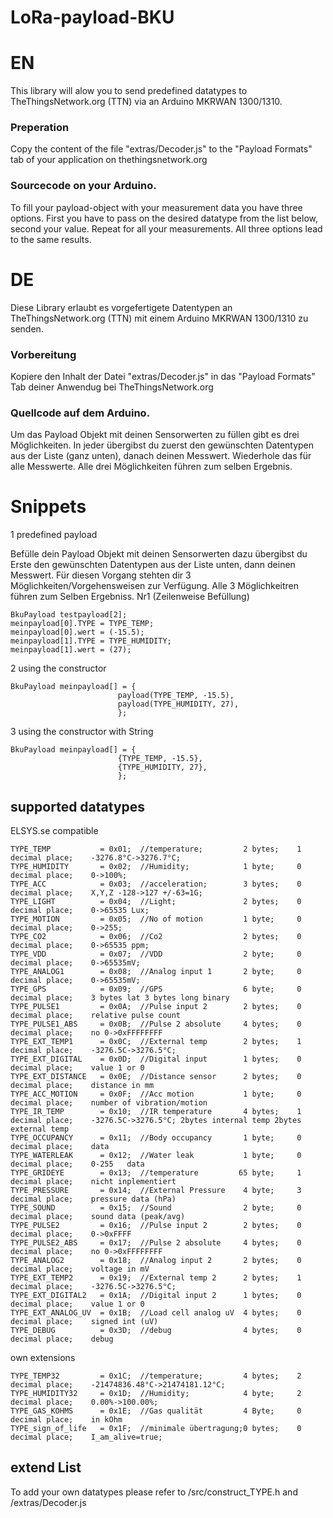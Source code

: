 # LoRa-payload-BKU
# EN
This library will alow you to send predefined datatypes to TheThingsNetwork.org (TTN) via an Arduino MKRWAN 1300/1310.

### Preperation
Copy the content of the file "extras/Decoder.js" to the "Payload Formats" tab of your application on thethingsnetwork.org
### Sourcecode on your Arduino.
To fill your payload-object with your measurement data you have three options.
First you have to pass on the desired datatype from the list below, second your value. Repeat for all your measurements.
All three options lead to the same results.

# DE
Diese Library erlaubt es vorgefertigete Datentypen an TheThingsNetwork.org (TTN) mit einem Arduino MKRWAN 1300/1310 zu senden.
### Vorbereitung
Kopiere den Inhalt der Datei "extras/Decoder.js" in das "Payload Formats" Tab deiner Anwendug bei TheThingsNetwork.org
### Quellcode auf dem Arduino.
Um das Payload Objekt mit deinen Sensorwerten zu füllen gibt es drei Möglichkeiten.
In jeder übergibst du zuerst den gewünschten Datentypen aus der Liste (ganz unten), danach deinen Messwert. Wiederhole das für alle Messwerte.
Alle drei Möglichkeiten führen zum selben Ergebnis.

# Snippets
1 predefined payload

Befülle dein Payload Objekt mit deinen Sensorwerten dazu übergibst du 
Erste den gewünschten Datentypen aus der Liste unten, dann deinen Messwert.
Für diesen Vorgang stehten dir 3 Möglichkeiten/Vorgehensweisen zur Verfügung.
Alle 3 Möglichkeitren führen zum Selben Ergebniss.
Nr1 (Zeilenweise Befüllung)
```
BkuPayload testpayload[2];
meinpayload[0].TYPE = TYPE_TEMP;
meinpayload[0].wert = (-15.5);
meinpayload[1].TYPE = TYPE_HUMIDITY;
meinpayload[1].wert = (27);
```
2 using the constructor
```
BkuPayload meinpayload[] = {
                        payload(TYPE_TEMP, -15.5),
                        payload(TYPE_HUMIDITY, 27),
                        };
```
3 using the constructor with String
```
BkuPayload meinpayload[] = {
                        {TYPE_TEMP, -15.5},
                        {TYPE_HUMIDITY, 27},
                        };
```
## supported datatypes
ELSYS.se compatible
``` 
TYPE_TEMP           = 0x01;  //temperature;         2 bytes;    1 decimal place;    -3276.8°C->3276.7°C;
TYPE_HUMIDITY       = 0x02;  //Humidity;            1 byte;     0 decimal place;    0->100%;
TYPE_ACC            = 0x03;  //acceleration;        3 bytes;    0 decimal place;    X,Y,Z -128->127 +/-63=1G;
TYPE_LIGHT          = 0x04;  //Light;               2 bytes;    0 decimal place;    0->65535 Lux;
TYPE_MOTION         = 0x05;  //No of motion         1 byte;     0 decimal place;    0->255;
TYPE_CO2            = 0x06;  //Co2                  2 bytes;    0 decimal place;    0->65535 ppm; 
TYPE_VDD            = 0x07;  //VDD                  2 byte;     0 decimal place;    0->65535mV;
TYPE_ANALOG1        = 0x08;  //Analog input 1       2 byte;     0 decimal place;    0->65535mV;
TYPE_GPS            = 0x09;  //GPS                  6 byte;     0 decimal place;    3 bytes lat 3 bytes long binary
TYPE_PULSE1         = 0x0A;  //Pulse input 2        2 bytes;    0 decimal place;    relative pulse count
TYPE_PULSE1_ABS     = 0x0B;  //Pulse 2 absolute     4 bytes;    0 decimal place;    no 0->0xFFFFFFFF
TYPE_EXT_TEMP1      = 0x0C;  //External temp        2 bytes;    1 decimal place;    -3276.5C->3276.5°C;
TYPE_EXT_DIGITAL    = 0x0D;  //Digital input        1 bytes;    0 decimal place;    value 1 or 0
TYPE_EXT_DISTANCE   = 0x0E;  //Distance sensor      2 bytes;    0 decimal place;    distance in mm
TYPE_ACC_MOTION     = 0x0F;  //Acc motion           1 byte;     0 decimal place;    number of vibration/motion
TYPE_IR_TEMP        = 0x10;  //IR temperature       4 bytes;    1 decimal place;    -3276.5C->3276.5°C; 2bytes internal temp 2bytes external temp
TYPE_OCCUPANCY      = 0x11;  //Body occupancy       1 byte;     0 decimal place;    data
TYPE_WATERLEAK      = 0x12;  //Water leak           1 byte;     0 decimal place;    0-255   data
TYPE_GRIDEYE        = 0x13;  //temperature         65 byte;     1 decimal place;    nicht inplementiert
TYPE_PRESSURE       = 0x14;  //External Pressure    4 byte;     3 decimal place;    pressure data (hPa)
TYPE_SOUND          = 0x15;  //Sound                2 byte;     0 decimal place;    sound data (peak/avg)
TYPE_PULSE2         = 0x16;  //Pulse input 2        2 bytes;    0 decimal place;    0->0xFFFF
TYPE_PULSE2_ABS     = 0x17;  //Pulse 2 absolute     4 bytes;    0 decimal place;    no 0->0xFFFFFFFF
TYPE_ANALOG2        = 0x18;  //Analog input 2       2 bytes;    0 decimal place;    voltage in mV
TYPE_EXT_TEMP2      = 0x19;  //External temp 2      2 bytes;    1 decimal place;    -3276.5C->3276.5°C;
TYPE_EXT_DIGITAL2   = 0x1A;  //Digital input 2      1 bytes;    0 decimal place;    value 1 or 0 
TYPE_EXT_ANALOG_UV  = 0x1B;  //Load cell analog uV  4 bytes;    0 decimal place;    signed int (uV)
TYPE_DEBUG          = 0x3D;  //debug                4 bytes;    0 decimal place;    debug
```
own extensions
```
TYPE_TEMP32		    = 0x1C;  //temperature;         4 bytes;    2 decimal place;    -21474836.48°C->21474181.12°C;
TYPE_HUMIDITY32     = 0x1D;  //Humidity;            4 byte;     2 decimal place;    0.00%->100.00%;
TYPE_GAS_KOHMS      = 0x1E;  //Gas qualität         4 Byte;     0 decimal place;    in kOhm
TYPE_sign_of_life   = 0x1F;  //minimale übertragung;0 bytes;    0 decimal place;    I_am_alive=true;
```

## extend List
To add your own datatypes please refer to /src/construct_TYPE.h and /extras/Decoder.js

